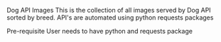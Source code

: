 Dog API Images
This is the collection of all images served by Dog API sorted by breed.
API's are automated using python requests packages

Pre-requisite
User needs to have python and requests package

 
